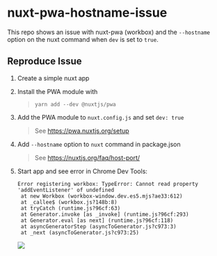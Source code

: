 # nuxt-pwa-hostname-issue

This repo shows an issue with nuxt-pwa (workbox) and the `--hostname` option on the nuxt command when `dev` is set to `true`.

## Reproduce Issue

1. Create a simple nuxt app

2. Install the PWA module with
   >`yarn add --dev @nuxtjs/pwa`

1. Add the PWA module to `nuxt.config.js` and set `dev: true`
   > See https://pwa.nuxtjs.org/setup

2. Add `--hostname` option to `nuxt` command in package.json
   > See https://nuxtjs.org/faq/host-port/

3. Start app and see error in Chrome Dev Tools:
   ```log
   Error registering workbox: TypeError: Cannot read property 'addEventListener' of undefined
    at new Workbox (workbox-window.dev.es5.mjs?ae33:612)
    at _callee$ (workbox.js?148b:8)
    at tryCatch (runtime.js?96cf:63)
    at Generator.invoke [as _invoke] (runtime.js?96cf:293)
    at Generator.eval [as next] (runtime.js?96cf:118)
    at asyncGeneratorStep (asyncToGenerator.js?c973:3)
    at _next (asyncToGenerator.js?c973:25)
    ```
    ![](./.github/devToolsError.png)